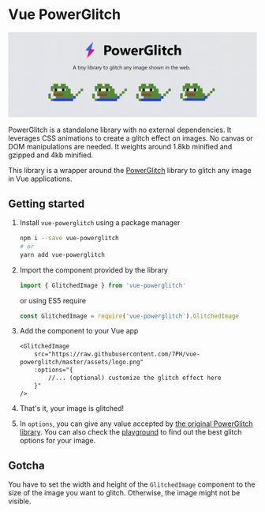 # Vue PowerGlitch

<img src="./assets/intro.gif">

PowerGlitch is a standalone library with no external dependencies. It leverages CSS animations to create a glitch effect on images. No canvas or DOM manipulations are needed. It weights around 1.8kb minified and gzipped and 4kb minified.

This library is a wrapper around the [PowerGlitch](https://github.com/7PH/powerglitch) library to glitch any image in Vue applications.

## Getting started

1. Install `vue-powerglitch` using a package manager
    ```bash
    npm i --save vue-powerglitch
    # or
    yarn add vue-powerglitch
    ```

2. Import the component provided by the library
    ```js
    import { GlitchedImage } from 'vue-powerglitch'
    ```
    or using ES5 require
    ```javascript
    const GlitchedImage = require('vue-powerglitch').GlitchedImage
    ```

3. Add the component to your Vue app
    ```vue
    <GlitchedImage
        src="https://raw.githubusercontent.com/7PH/vue-powerglitch/master/assets/logo.png"
        :options="{
            //... (optional) customize the glitch effect here
        }"
    />
    ```

4. That's it, your image is glitched!
5. In `options`, you can give any value accepted by [the original PowerGlitch library](https://github.com/7PH/powerglitch). You can also check the [playground](https://7ph.github.io/powerglitch/#/playground) to find out the best glitch options for your image.

## Gotcha 

You have to set the width and height of the `GlitchedImage` component to the size of the image you want to glitch. Otherwise, the image might not be visible. 
